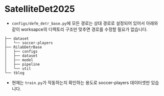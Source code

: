 # SatelliteDet2025

- `configs/defm_detr_base.py`에 모든 경로는 상대 경로로 설정되어 있어서 아래와 같이 worksapce의 디렉토리 구조만 맞추면 경로를 수정할 필요가 없습니다.
```
├── dataset
│   └── soccer-players
├── RilabDetrBase
│   ├── configs
│   ├── dataset
│   ├── model
│   ├── pipeline
│   └── util
└── tblog
```
- 현재는 `train.py`가 작동하는지 확인하는 용도로 soccer-players 데이터셋만 있습니다.
